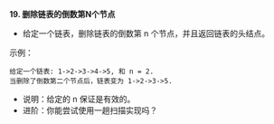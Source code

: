 **19. 删除链表的倒数第N个节点**
- 给定一个链表，删除链表的倒数第 n 个节点，并且返回链表的头结点。

示例：
```
给定一个链表: 1->2->3->4->5, 和 n = 2.
当删除了倒数第二个节点后，链表变为 1->2->3->5.
```
- 说明：给定的 n 保证是有效的。
- 进阶：你能尝试使用一趟扫描实现吗？